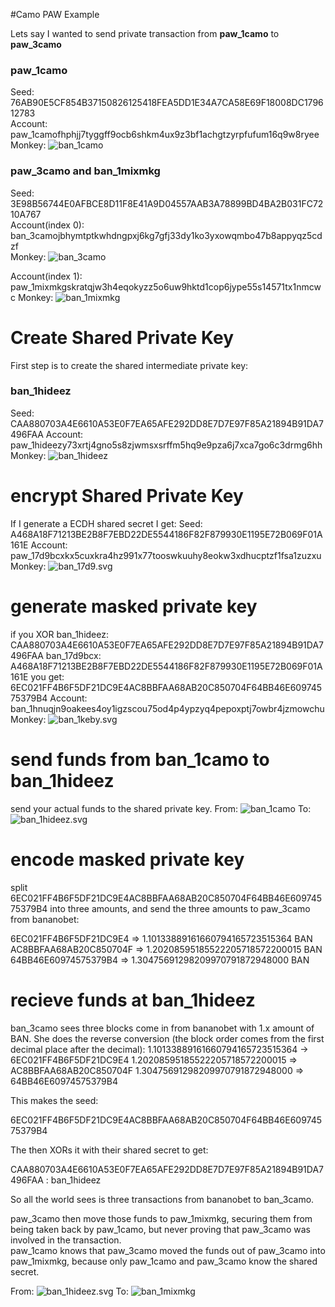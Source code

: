 #Camo PAW Example

Lets say I wanted to send private transaction from **paw_1camo** to **paw_3camo**

### paw\_1camo
Seed:    76AB90E5CF854B37150826125418FEA5DD1E34A7CA58E69F18008DC179612783  
Account: paw_1camofhphjj7tyggff9ocb6shkm4ux9z3bf1achgtzyrpfufum16q9w8ryee  
Monkey:  ![ban_1camo](ban_1camo.svg "monKey")

### paw\_3camo and ban\_1mixmkg
Seed:    3E98B56744E0AFBCE8D11F8E41A9D04557AAB3A78899BD4BA2B031FC7210A767  
Account(index 0): ban_3camojbhymtptkwhdngpxj6kg7gfj33dy1ko3yxowqmbo47b8appyqz5cdzf  
Monkey:  ![ban_3camo](ban_3camo.svg "monKey")

Account(index 1): paw_1mixmkgskratqjw3h4eqokyzz5o6uw9hktd1cop6jype55s14571tx1nmcwc
Monkey:  ![ban_1mixmkg](ban_1mixmkg.svg "monKey")

# Create Shared Private Key
First step is to create the shared intermediate private key:

### ban_1hideez
Seed:    CAA880703A4E6610A53E0F7EA65AFE292DD8E7D7E97F85A21894B91DA7496FAA
Account: paw_1hideezy73xrtj4gno5s8zjwmsxsrffm5hq9e9pza6j7xca7go6c3drmg6hh
Monkey:  ![ban_1hideez](ban_1hideez.svg "monKey")

# encrypt Shared Private Key
If I generate a ECDH shared secret I get:
Seed:    A468A18F71213BE2B8F7EBD22DE5544186F82F879930E1195E72B069F01A161E
Account: paw_17d9bcxkx5cuxkra4hz991x77tooswkuuhy8eokw3xdhucptzf1fsa1zuzxu
Monkey:  ![ban_17d9.svg](ban_17d9.svg "monKey")

# generate masked private key

if you XOR
ban_1hideez: CAA880703A4E6610A53E0F7EA65AFE292DD8E7D7E97F85A21894B91DA7496FAA
ban_17d9bcx: A468A18F71213BE2B8F7EBD22DE5544186F82F879930E1195E72B069F01A161E
you get:     6EC021FF4B6F5DF21DC9E4AC8BBFAA68AB20C850704F64BB46E60974575379B4
Account:     ban_1hnuqjn9oakees4oy1igzscou75od4p4ypzyq4pepoxptj7owbr4jzmowchu
Monkey:  ![ban_1keby.svg](ban_1keby.svg "monKey")

# send funds from ban_1camo to ban_1hideez

send your actual funds to the shared private key.
From: ![ban_1camo](ban_1camo.svg "monKey")
To:   ![ban_1hideez.svg](ban_1hideez.svg "monKey")

# encode masked private key 

split 6EC021FF4B6F5DF21DC9E4AC8BBFAA68AB20C850704F64BB46E60974575379B4 into three amounts, and send the three amounts to paw_3camo from bananobet:

6EC021FF4B6F5DF21DC9E4 => 1.10133889161660794165723515364 BAN
AC8BBFAA68AB20C850704F => 1.20208595185522205718572200015 BAN
64BB46E60974575379B4   => 1.30475691298209970791872948000 BAN

# recieve funds at ban_1hideez

ban\_3camo sees three blocks come in from bananobet with 1.x amount of BAN.
She does the reverse conversion (the block order comes from the first decimal place after the decimal):
1.10133889161660794165723515364 -> 6EC021FF4B6F5DF21DC9E4
1.20208595185522205718572200015 => AC8BBFAA68AB20C850704F
1.30475691298209970791872948000 => 64BB46E60974575379B4

This makes the seed: 

6EC021FF4B6F5DF21DC9E4AC8BBFAA68AB20C850704F64BB46E60974575379B4

The then XORs it with their shared secret to get:

CAA880703A4E6610A53E0F7EA65AFE292DD8E7D7E97F85A21894B91DA7496FAA : ban_1hideez

So all the world sees is three transactions from bananobet to ban\_3camo.

paw\_3camo then move those funds to paw\_1mixmkg, securing them from being taken back by paw\_1camo, but never proving that paw\_3camo was involved in the transaction.  
paw\_1camo knows that paw\_3camo moved the funds out of paw\_3camo into paw\_1mixmkg, because only paw\_1camo and paw\_3camo know the shared secret.  


From:  ![ban_1hideez.svg](ban_1hideez.svg "monKey")
To:    ![ban_1mixmkg](ban_1mixmkg.svg "monKey")
